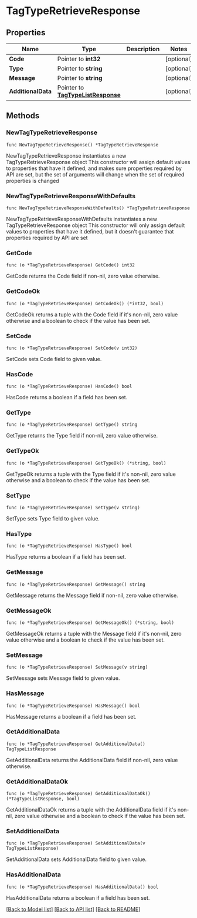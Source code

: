 # TagTypeRetrieveResponse

## Properties

Name | Type | Description | Notes
------------ | ------------- | ------------- | -------------
**Code** | Pointer to **int32** |  | [optional] 
**Type** | Pointer to **string** |  | [optional] 
**Message** | Pointer to **string** |  | [optional] 
**AdditionalData** | Pointer to [**TagTypeListResponse**](TagTypeListResponse.md) |  | [optional] 

## Methods

### NewTagTypeRetrieveResponse

`func NewTagTypeRetrieveResponse() *TagTypeRetrieveResponse`

NewTagTypeRetrieveResponse instantiates a new TagTypeRetrieveResponse object
This constructor will assign default values to properties that have it defined,
and makes sure properties required by API are set, but the set of arguments
will change when the set of required properties is changed

### NewTagTypeRetrieveResponseWithDefaults

`func NewTagTypeRetrieveResponseWithDefaults() *TagTypeRetrieveResponse`

NewTagTypeRetrieveResponseWithDefaults instantiates a new TagTypeRetrieveResponse object
This constructor will only assign default values to properties that have it defined,
but it doesn't guarantee that properties required by API are set

### GetCode

`func (o *TagTypeRetrieveResponse) GetCode() int32`

GetCode returns the Code field if non-nil, zero value otherwise.

### GetCodeOk

`func (o *TagTypeRetrieveResponse) GetCodeOk() (*int32, bool)`

GetCodeOk returns a tuple with the Code field if it's non-nil, zero value otherwise
and a boolean to check if the value has been set.

### SetCode

`func (o *TagTypeRetrieveResponse) SetCode(v int32)`

SetCode sets Code field to given value.

### HasCode

`func (o *TagTypeRetrieveResponse) HasCode() bool`

HasCode returns a boolean if a field has been set.

### GetType

`func (o *TagTypeRetrieveResponse) GetType() string`

GetType returns the Type field if non-nil, zero value otherwise.

### GetTypeOk

`func (o *TagTypeRetrieveResponse) GetTypeOk() (*string, bool)`

GetTypeOk returns a tuple with the Type field if it's non-nil, zero value otherwise
and a boolean to check if the value has been set.

### SetType

`func (o *TagTypeRetrieveResponse) SetType(v string)`

SetType sets Type field to given value.

### HasType

`func (o *TagTypeRetrieveResponse) HasType() bool`

HasType returns a boolean if a field has been set.

### GetMessage

`func (o *TagTypeRetrieveResponse) GetMessage() string`

GetMessage returns the Message field if non-nil, zero value otherwise.

### GetMessageOk

`func (o *TagTypeRetrieveResponse) GetMessageOk() (*string, bool)`

GetMessageOk returns a tuple with the Message field if it's non-nil, zero value otherwise
and a boolean to check if the value has been set.

### SetMessage

`func (o *TagTypeRetrieveResponse) SetMessage(v string)`

SetMessage sets Message field to given value.

### HasMessage

`func (o *TagTypeRetrieveResponse) HasMessage() bool`

HasMessage returns a boolean if a field has been set.

### GetAdditionalData

`func (o *TagTypeRetrieveResponse) GetAdditionalData() TagTypeListResponse`

GetAdditionalData returns the AdditionalData field if non-nil, zero value otherwise.

### GetAdditionalDataOk

`func (o *TagTypeRetrieveResponse) GetAdditionalDataOk() (*TagTypeListResponse, bool)`

GetAdditionalDataOk returns a tuple with the AdditionalData field if it's non-nil, zero value otherwise
and a boolean to check if the value has been set.

### SetAdditionalData

`func (o *TagTypeRetrieveResponse) SetAdditionalData(v TagTypeListResponse)`

SetAdditionalData sets AdditionalData field to given value.

### HasAdditionalData

`func (o *TagTypeRetrieveResponse) HasAdditionalData() bool`

HasAdditionalData returns a boolean if a field has been set.


[[Back to Model list]](../README.md#documentation-for-models) [[Back to API list]](../README.md#documentation-for-api-endpoints) [[Back to README]](../README.md)


